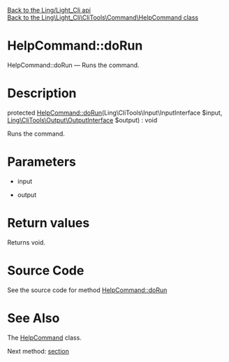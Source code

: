 [Back to the Ling/Light_Cli api](https://github.com/lingtalfi/Light_Cli/blob/master/doc/api/Ling/Light_Cli.md)<br>
[Back to the Ling\Light_Cli\CliTools\Command\HelpCommand class](https://github.com/lingtalfi/Light_Cli/blob/master/doc/api/Ling/Light_Cli/CliTools/Command/HelpCommand.md)


HelpCommand::doRun
================



HelpCommand::doRun — Runs the command.




Description
================


protected [HelpCommand::doRun](https://github.com/lingtalfi/Light_Cli/blob/master/doc/api/Ling/Light_Cli/CliTools/Command/HelpCommand/doRun.md)(Ling\CliTools\Input\InputInterface $input, [Ling\CliTools\Output\OutputInterface](https://github.com/lingtalfi/CliTools/blob/master/doc/api/Ling/CliTools/Output/OutputInterface.md) $output) : void




Runs the command.




Parameters
================


- input

    

- output

    


Return values
================

Returns void.








Source Code
===========
See the source code for method [HelpCommand::doRun](https://github.com/lingtalfi/Light_Cli/blob/master/CliTools/Command/HelpCommand.php#L27-L127)


See Also
================

The [HelpCommand](https://github.com/lingtalfi/Light_Cli/blob/master/doc/api/Ling/Light_Cli/CliTools/Command/HelpCommand.md) class.

Next method: [section](https://github.com/lingtalfi/Light_Cli/blob/master/doc/api/Ling/Light_Cli/CliTools/Command/HelpCommand/section.md)<br>

